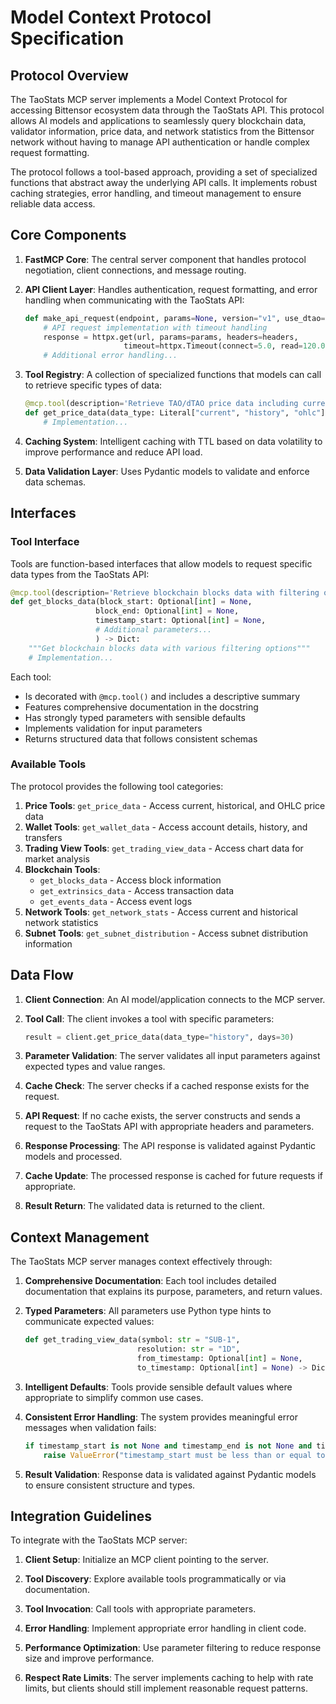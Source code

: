 
# Model Context Protocol Specification

## Protocol Overview

The TaoStats MCP server implements a Model Context Protocol for accessing Bittensor ecosystem data through the TaoStats API. This protocol allows AI models and applications to seamlessly query blockchain data, validator information, price data, and network statistics from the Bittensor network without having to manage API authentication or handle complex request formatting.

The protocol follows a tool-based approach, providing a set of specialized functions that abstract away the underlying API calls. It implements robust caching strategies, error handling, and timeout management to ensure reliable data access.

## Core Components

1. **FastMCP Core**: The central server component that handles protocol negotiation, client connections, and message routing.

2. **API Client Layer**: Handles authentication, request formatting, and error handling when communicating with the TaoStats API:
   ```python
   def make_api_request(endpoint, params=None, version="v1", use_dtao=False):
       # API request implementation with timeout handling
       response = httpx.get(url, params=params, headers=headers, 
                         timeout=httpx.Timeout(connect=5.0, read=120.0, write=120.0, pool=120.0))
       # Additional error handling...
   ```

3. **Tool Registry**: A collection of specialized functions that models can call to retrieve specific types of data:
   ```python
   @mcp.tool(description='Retrieve TAO/dTAO price data including current price, historical prices, and OHLC data')
   def get_price_data(data_type: Literal["current", "history", "ohlc"] = "current", days: int = 30):
       # Implementation...
   ```

4. **Caching System**: Intelligent caching with TTL based on data volatility to improve performance and reduce API load.

5. **Data Validation Layer**: Uses Pydantic models to validate and enforce data schemas.

## Interfaces

### Tool Interface

Tools are function-based interfaces that allow models to request specific data types from the TaoStats API:

```python
@mcp.tool(description='Retrieve blockchain blocks data with filtering options for block numbers, timestamps, and other attributes')
def get_blocks_data(block_start: Optional[int] = None,
                   block_end: Optional[int] = None,
                   timestamp_start: Optional[int] = None,
                   # Additional parameters...
                   ) -> Dict:
    """Get blockchain blocks data with various filtering options"""
    # Implementation...
```

Each tool:
- Is decorated with `@mcp.tool()` and includes a descriptive summary
- Features comprehensive documentation in the docstring
- Has strongly typed parameters with sensible defaults
- Implements validation for input parameters
- Returns structured data that follows consistent schemas

### Available Tools

The protocol provides the following tool categories:

1. **Price Tools**: `get_price_data` - Access current, historical, and OHLC price data
2. **Wallet Tools**: `get_wallet_data` - Access account details, history, and transfers
3. **Trading View Tools**: `get_trading_view_data` - Access chart data for market analysis
4. **Blockchain Tools**: 
   - `get_blocks_data` - Access block information
   - `get_extrinsics_data` - Access transaction data
   - `get_events_data` - Access event logs
5. **Network Tools**: `get_network_stats` - Access current and historical network statistics
6. **Subnet Tools**: `get_subnet_distribution` - Access subnet distribution information

## Data Flow

1. **Client Connection**: An AI model/application connects to the MCP server.

2. **Tool Call**: The client invokes a tool with specific parameters:
   ```python
   result = client.get_price_data(data_type="history", days=30)
   ```

3. **Parameter Validation**: The server validates all input parameters against expected types and value ranges.

4. **Cache Check**: The server checks if a cached response exists for the request.

5. **API Request**: If no cache exists, the server constructs and sends a request to the TaoStats API with appropriate headers and parameters.

6. **Response Processing**: The API response is validated against Pydantic models and processed.

7. **Cache Update**: The processed response is cached for future requests if appropriate.

8. **Result Return**: The validated data is returned to the client.

## Context Management

The TaoStats MCP server manages context effectively through:

1. **Comprehensive Documentation**: Each tool includes detailed documentation that explains its purpose, parameters, and return values.

2. **Typed Parameters**: All parameters use Python type hints to communicate expected values:
   ```python
   def get_trading_view_data(symbol: str = "SUB-1", 
                            resolution: str = "1D", 
                            from_timestamp: Optional[int] = None, 
                            to_timestamp: Optional[int] = None) -> Dict:
   ```

3. **Intelligent Defaults**: Tools provide sensible default values where appropriate to simplify common use cases.

4. **Consistent Error Handling**: The system provides meaningful error messages when validation fails:
   ```python
   if timestamp_start is not None and timestamp_end is not None and timestamp_start > timestamp_end:
       raise ValueError("timestamp_start must be less than or equal to timestamp_end")
   ```

5. **Result Validation**: Response data is validated against Pydantic models to ensure consistent structure and types.

## Integration Guidelines

To integrate with the TaoStats MCP server:

1. **Client Setup**: Initialize an MCP client pointing to the server.

2. **Tool Discovery**: Explore available tools programmatically or via documentation.

3. **Tool Invocation**: Call tools with appropriate parameters.

4. **Error Handling**: Implement appropriate error handling in client code.

5. **Performance Optimization**: Use parameter filtering to reduce response size and improve performance.

6. **Respect Rate Limits**: The server implements caching to help with rate limits, but clients should still implement reasonable request patterns.

